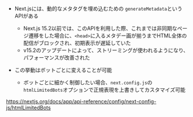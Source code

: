 - Next.jsには、動的なメタタグを埋め込むための `generateMetadata`というAPIがある
	- Next.js 15.2以前では、このAPIを利用した際、これまでは非同期なページ遷移をした場合に、`<head>`に入るメタデー画が揃うまでHTML全体の配信がブロックされ、初期表示が遅延していた
	- v15.2のアップデートによって、ストリーミングが使われるようになり、パフォーマンスが改善された

- この挙動はボットごとに変えることが可能
	- ボットごとに細かく制御したい場合、`next.config.js`の`htmlLimitedBots`オプションで正規表現を上書きしてカスタマイズ可能

https://nextjs.org/docs/app/api-reference/config/next-config-js/htmlLimitedBots
